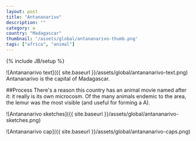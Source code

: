 ```yaml
---
layout: post
title: "Antananarivo"
description: ""
category: a
country: "Madagascar"
thumbnail: '/assets/global/antananarivo-thumb.png'
tags: ["africa", "animal"]
---
```

{% include JB/setup %}

![Antananarivo text]({{ site.baseurl }}/assets/global/antananarivo-text.png)
Antananarivo is the capital of Madagascar.

##Process
There's a reason this country has an animal movie named after it: it really is its own microcosm. Of the many animals endemic to the area, the lemur was the most visible (and useful for forming a A).

![Antananarivo sketches]({{ site.baseurl }}/assets/global/antananarivo-sketches.png)

![Antananarivo cap]({{ site.baseurl }}/assets/global/antananarivo-caps.png)
